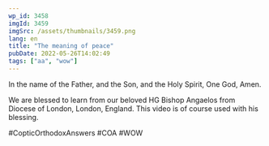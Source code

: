 ```yaml
---
wp_id: 3458
imgId: 3459
imgSrc: /assets/thumbnails/3459.png
lang: en
title: "The meaning of peace"
pubDate: 2022-05-26T14:02:49
tags: ["aa", "wow"]
---
```

<!-- page: 6 -->

<p>In the name of the Father, and the Son, and the Holy Spirit, One God, Amen. </p>
<p>We are blessed to learn from our beloved HG Bishop Angaelos from Diocese of London, London, England. This video is of course used with his blessing.</p>
<p>#CopticOrthodoxAnswers #COA #WOW</p>
